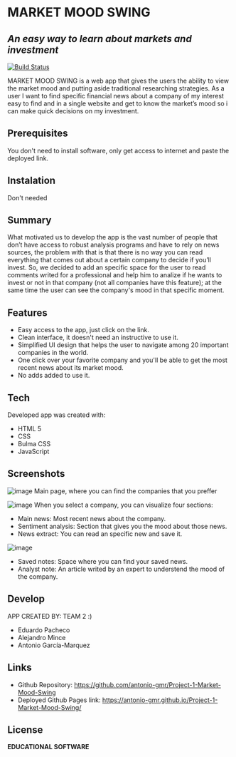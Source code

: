 # MARKET MOOD SWING
## _An easy way to learn about markets and investment_

[![Build Status](https://travis-ci.org/joemccann/dillinger.svg?branch=master)](https://travis-ci.org/joemccann/dillinger)

MARKET MOOD SWING is a web app that gives the users the ability to view the market mood and putting aside traditional researching strategies. As a user I want to find specific financial news about a company of my interest easy to find and in a single website and get to know the market’s mood so i can make quick decisions on my investment.

## Prerequisites
You don't need to install software, only get access to internet and paste the deployed link.

## Instalation
Don't needed

## Summary
What motivated us to develop the app is the vast number of people that don’t have access to robust analysis programs and have to rely on news sources, the problem with that is that there is no way you can read everything that comes out about a certain company to decide if you’ll invest. So, we decided to add an specific space for the user to read comments writed for a professional and help him to analize if he wants to invest or not in that company (not all companies have this feature); at the same time the user can see the company's mood in that specific moment.

## Features

- Easy access to the app, just click on the link. 
- Clean interface, it doesn't need an instructive to use it.
- Simplified UI design that helps the user to navigate among 20 important companies in the world.
- One click over your favorite company and you'll be able to get the most recent news about its market mood.
- No adds added to use it. 

## Tech

Developed app was created with:

- HTML 5
- CSS
- Bulma CSS
- JavaScript

## Screenshots

![image](https://user-images.githubusercontent.com/107447818/182945546-2ddf618e-fdf7-4133-aab8-0c98d4c34d54.png)
Main page, where you can find the companies that you preffer

![image](https://user-images.githubusercontent.com/107447818/182945801-31a58cbf-2974-40d8-8d16-d01121ef6592.png)
When you select a company, you can visualize four sections:
- Main news: Most recent news about the company.
- Sentiment analysis: Section that gives you the mood about those news.
- News extract: You can read an specific new and save it.

![image](https://user-images.githubusercontent.com/107447818/182946890-40fc265f-1f37-4829-82d4-1e05ccc03682.png)
- Saved notes: Space where you can find your saved news.
- Analyst note: An article writed by an expert to understend the mood of the company.


## Develop

APP CREATED BY: TEAM 2 :)
- Eduardo Pacheco
- Alejandro Mince
- Antonio García-Marquez

## Links
- Github Repository: https://github.com/antonio-gmr/Project-1-Market-Mood-Swing
- Deployed Github Pages link: https://antonio-gmr.github.io/Project-1-Market-Mood-Swing/

## License

**EDUCATIONAL SOFTWARE**
